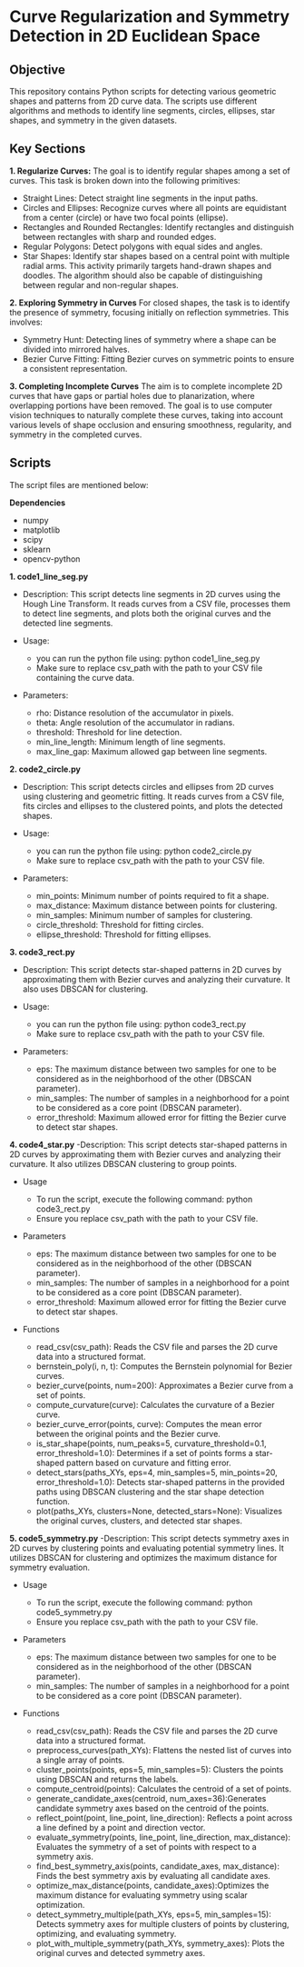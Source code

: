 # Curve Regularization and Symmetry Detection in 2D Euclidean Space
## Objective
This repository contains Python scripts for detecting various geometric shapes and patterns from 2D curve data. The scripts use different algorithms and methods to identify line segments, circles, ellipses, star shapes, and symmetry in the given datasets. 

## Key Sections
**1. Regularize Curves:**
The goal is to identify regular shapes among a set of curves. This task is broken down into the following primitives:

  - Straight Lines: Detect straight line segments in the input paths.
  - Circles and Ellipses: Recognize curves where all points are equidistant from a center (circle) or have two focal points (ellipse).
  - Rectangles and Rounded Rectangles: Identify rectangles and distinguish between rectangles with sharp and rounded edges.
  - Regular Polygons: Detect polygons with equal sides and angles.
  - Star Shapes: Identify star shapes based on a central point with multiple radial arms.
  This activity primarily targets hand-drawn shapes and doodles. The algorithm should also be capable of distinguishing between regular and non-regular shapes.

**2. Exploring Symmetry in Curves**
For closed shapes, the task is to identify the presence of symmetry, focusing initially on reflection symmetries. This involves:
  - Symmetry Hunt: Detecting lines of symmetry where a shape can be divided into mirrored halves.
  - Bezier Curve Fitting: Fitting Bezier curves on symmetric points to ensure a consistent representation.

**3. Completing Incomplete Curves**
The aim is to complete incomplete 2D curves that have gaps or partial holes due to planarization, where overlapping portions have been removed. The goal is to use computer vision techniques to naturally complete these curves, taking into account various levels of shape occlusion and ensuring smoothness, regularity, and symmetry in the completed curves.

## Scripts
The script files are mentioned below:<br>

**Dependencies**
- numpy
- matplotlib
- scipy
- sklearn
- opencv-python

**1. code1_line_seg.py**
  - Description: This script detects line segments in 2D curves using the Hough Line Transform. It reads curves from a CSV file, processes them to detect line segments, and plots both the original curves and the detected line segments.
    
- Usage:
  - you can run the python file using: python code1_line_seg.py
  - Make sure to replace csv_path with the path to your CSV file containing the curve data.
    
- Parameters:
  - rho: Distance resolution of the accumulator in pixels.
  - theta: Angle resolution of the accumulator in radians.
  - threshold: Threshold for line detection.
  - min_line_length: Minimum length of line segments.
  - max_line_gap: Maximum allowed gap between line segments.

**2. code2_circle.py**
- Description: This script detects circles and ellipses from 2D curves using clustering and geometric fitting. It reads curves from a CSV file, fits circles and ellipses to the clustered points, and plots the detected shapes.
 
- Usage: 
  - you can run the python file using: python code2_circle.py
  - Make sure to replace csv_path with the path to your CSV file.
 
- Parameters:
  - min_points: Minimum number of points required to fit a shape.
  - max_distance: Maximum distance between points for clustering.
  - min_samples: Minimum number of samples for clustering.
  - circle_threshold: Threshold for fitting circles.
  - ellipse_threshold: Threshold for fitting ellipses.

**3. code3_rect.py**
- Description: This script detects star-shaped patterns in 2D curves by approximating them with Bezier curves and analyzing their curvature. It also uses DBSCAN for clustering.
  
- Usage:
  - you can run the python file using: python code3_rect.py
  - Make sure to replace csv_path with the path to your CSV file.

- Parameters:
  - eps: The maximum distance between two samples for one to be considered as in the neighborhood of the other (DBSCAN parameter).
  - min_samples: The number of samples in a neighborhood for a point to be considered as a core point (DBSCAN parameter).
  - error_threshold: Maximum allowed error for fitting the Bezier curve to detect star shapes.

**4. code4_star.py**
-Description: This script detects star-shaped patterns in 2D curves by approximating them with Bezier curves and analyzing their curvature. It also utilizes DBSCAN clustering to group points.

- Usage
  - To run the script, execute the following command: python code3_rect.py
  - Ensure you replace csv_path with the path to your CSV file.

- Parameters
  - eps: The maximum distance between two samples for one to be considered as in the neighborhood of the other (DBSCAN parameter).
  - min_samples: The number of samples in a neighborhood for a point to be considered as a core point (DBSCAN parameter).
  - error_threshold: Maximum allowed error for fitting the Bezier curve to detect star shapes.

- Functions
  - read_csv(csv_path): Reads the CSV file and parses the 2D curve data into a structured format.
  - bernstein_poly(i, n, t): Computes the Bernstein polynomial for Bezier curves.
  - bezier_curve(points, num=200): Approximates a Bezier curve from a set of points.
  - compute_curvature(curve): Calculates the curvature of a Bezier curve.
  - bezier_curve_error(points, curve): Computes the mean error between the original points and the Bezier curve.
  - is_star_shape(points, num_peaks=5, curvature_threshold=0.1, error_threshold=1.0): Determines if a set of points forms a star-shaped pattern based on curvature and fitting error.
  - detect_stars(paths_XYs, eps=4, min_samples=5, min_points=20, error_threshold=1.0): Detects star-shaped patterns in the provided paths using DBSCAN clustering and the star shape detection function.
  - plot(paths_XYs, clusters=None, detected_stars=None): Visualizes the original curves, clusters, and detected star shapes.

**5. code5_symmetry.py**
-Description: This script detects symmetry axes in 2D curves by clustering points and evaluating potential symmetry lines. It utilizes DBSCAN for clustering and optimizes the maximum distance for symmetry evaluation.
  
- Usage
  - To run the script, execute the following command: python code5_symmetry.py
  - Ensure you replace csv_path with the path to your CSV file.

- Parameters
  - eps: The maximum distance between two samples for one to be considered as in the neighborhood of the other (DBSCAN parameter).
  - min_samples: The number of samples in a neighborhood for a point to be considered as a core point (DBSCAN parameter).
  
- Functions
  - read_csv(csv_path): Reads the CSV file and parses the 2D curve data into a structured format.
  - preprocess_curves(path_XYs): Flattens the nested list of curves into a single array of points.
  - cluster_points(points, eps=5, min_samples=5): Clusters the points using DBSCAN and returns the labels.
  - compute_centroid(points): Calculates the centroid of a set of points.
  - generate_candidate_axes(centroid, num_axes=36):Generates candidate symmetry axes based on the centroid of the points.
  - reflect_point(point, line_point, line_direction): Reflects a point across a line defined by a point and direction vector.
  - evaluate_symmetry(points, line_point, line_direction, max_distance): Evaluates the symmetry of a set of points with respect to a symmetry axis.
  - find_best_symmetry_axis(points, candidate_axes, max_distance): Finds the best symmetry axis by evaluating all candidate axes.
  - optimize_max_distance(points, candidate_axes):Optimizes the maximum distance for evaluating symmetry using scalar optimization. 
  - detect_symmetry_multiple(path_XYs, eps=5, min_samples=15): Detects symmetry axes for multiple clusters of points by clustering, optimizing, and evaluating symmetry. 
  - plot_with_multiple_symmetry(path_XYs, symmetry_axes): Plots the original curves and detected symmetry axes.
